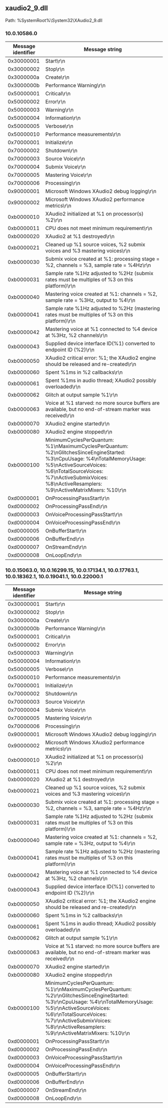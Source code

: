 ## xaudio2_9.dll

Path: %SystemRoot%\System32\XAudio2_9.dll

### 10.0.10586.0

Message identifier | Message string
--- | ---
0x30000001 | Start\r\n
0x30000002 | Stop\r\n
0x3000000a | Create\r\n
0x3000000b | Performance Warning\r\n
0x50000001 | Critical\r\n
0x50000002 | Error\r\n
0x50000003 | Warning\r\n
0x50000004 | Information\r\n
0x50000005 | Verbose\r\n
0x50000010 | Performance measurements\r\n
0x70000001 | Initialize\r\n
0x70000002 | Shutdown\r\n
0x70000003 | Source Voice\r\n
0x70000004 | Submix Voice\r\n
0x70000005 | Mastering Voice\r\n
0x70000006 | Processing\r\n
0x90000001 | Microsoft Windows XAudio2 debug logging\r\n
0x90000002 | Microsoft Windows XAudio2 performance metrics\r\n
0xb0000010 | XAudio2 initialized at %1 on processor(s) %2\r\n
0xb0000011 | CPU does not meet minimum requirement\r\n
0xb0000020 | XAudio2 at %1 destroyed\r\n
0xb0000021 | Cleaned up %1 source voices, %2 submix voices and %3 mastering voices\r\n
0xb0000030 | Submix voice created at %1: processing stage = %2, channels = %3, sample rate = %4Hz\r\n
0xb0000031 | Sample rate %1Hz adjusted to %2Hz (submix rates must be multiples of %3 on this platform)\r\n
0xb0000040 | Mastering voice created at %1: channels = %2, sample rate = %3Hz, output to %4\r\n
0xb0000041 | Sample rate %1Hz adjusted to %2Hz (mastering rates must be multiples of %3 on this platform)\r\n
0xb0000042 | Mastering voice at %1 connected to %4 device at %3Hz, %2 channels\r\n
0xb0000043 | Supplied device interface ID(%1) converted to endpoint ID (%2)\r\n
0xb0000050 | XAudio2 critical error: %1; the XAudio2 engine should be released and re-created\r\n
0xb0000060 | Spent %1ms in %2 callbacks\r\n
0xb0000061 | Spent %1ms in audio thread; XAudio2 possibly overloaded\r\n
0xb0000062 | Glitch at output sample %1\r\n
0xb0000063 | Voice at %1 starved: no more source buffers are available, but no end-of-stream marker was received\r\n
0xb0000070 | XAudio2 engine started\r\n
0xb0000080 | XAudio2 engine stopped\r\n
0xb0000100 | MinimumCyclesPerQuantum: %1\nMaximumCyclesPerQuantum: %2\nGlitchesSinceEngineStarted: %3\nCpuUsage: %4\nTotalMemoryUsage: %5\nActiveSourceVoices: %6\nTotalSourceVoices: %7\nActiveSubmixVoices: %8\nActiveResamplers: %9\nActiveMatrixMixers: %10\r\n
0xd0000001 | OnProcessingPassStart\r\n
0xd0000002 | OnProcessingPassEnd\r\n
0xd0000003 | OnVoiceProcessingPassStart\r\n
0xd0000004 | OnVoiceProcessingPassEnd\r\n
0xd0000005 | OnBufferStart\r\n
0xd0000006 | OnBufferEnd\r\n
0xd0000007 | OnStreamEnd\r\n
0xd0000008 | OnLoopEnd\r\n

### 10.0.15063.0, 10.0.16299.15, 10.0.17134.1, 10.0.17763.1, 10.0.18362.1, 10.0.19041.1, 10.0.22000.1

Message identifier | Message string
--- | ---
0x30000001 | Start\r\n
0x30000002 | Stop\r\n
0x3000000a | Create\r\n
0x3000000b | Performance Warning\r\n
0x50000001 | Critical\r\n
0x50000002 | Error\r\n
0x50000003 | Warning\r\n
0x50000004 | Information\r\n
0x50000005 | Verbose\r\n
0x50000010 | Performance measurements\r\n
0x70000001 | Initialize\r\n
0x70000002 | Shutdown\r\n
0x70000003 | Source Voice\r\n
0x70000004 | Submix Voice\r\n
0x70000005 | Mastering Voice\r\n
0x70000006 | Processing\r\n
0x90000001 | Microsoft Windows XAudio2 debug logging\r\n
0x90000002 | Microsoft Windows XAudio2 performance metrics\r\n
0xb0000010 | XAudio2 initialized at %1 on processor(s) %2\r\n
0xb0000011 | CPU does not meet minimum requirement\r\n
0xb0000020 | XAudio2 at %1 destroyed\r\n
0xb0000021 | Cleaned up %1 source voices, %2 submix voices and %3 mastering voices\r\n
0xb0000030 | Submix voice created at %1: processing stage = %2, channels = %3, sample rate = %4Hz\r\n
0xb0000031 | Sample rate %1Hz adjusted to %2Hz (submix rates must be multiples of %3 on this platform)\r\n
0xb0000040 | Mastering voice created at %1: channels = %2, sample rate = %3Hz, output to %4\r\n
0xb0000041 | Sample rate %1Hz adjusted to %2Hz (mastering rates must be multiples of %3 on this platform)\r\n
0xb0000042 | Mastering voice at %1 connected to %4 device at %3Hz, %2 channels\r\n
0xb0000043 | Supplied device interface ID(%1) converted to endpoint ID (%2)\r\n
0xb0000050 | XAudio2 critical error: %1; the XAudio2 engine should be released and re-created\r\n
0xb0000060 | Spent %1ms in %2 callbacks\r\n
0xb0000061 | Spent %1ms in audio thread; XAudio2 possibly overloaded\r\n
0xb0000062 | Glitch at output sample %1\r\n
0xb0000063 | Voice at %1 starved: no more source buffers are available, but no end-of-stream marker was received\r\n
0xb0000070 | XAudio2 engine started\r\n
0xb0000080 | XAudio2 engine stopped\r\n
0xb0000100 | MinimumCyclesPerQuantum: %1\r\nMaximumCyclesPerQuantum: %2\r\nGlitchesSinceEngineStarted: %3\r\nCpuUsage: %4\r\nTotalMemoryUsage: %5\r\nActiveSourceVoices: %6\r\nTotalSourceVoices: %7\r\nActiveSubmixVoices: %8\r\nActiveResamplers: %9\r\nActiveMatrixMixers: %10\r\n
0xd0000001 | OnProcessingPassStart\r\n
0xd0000002 | OnProcessingPassEnd\r\n
0xd0000003 | OnVoiceProcessingPassStart\r\n
0xd0000004 | OnVoiceProcessingPassEnd\r\n
0xd0000005 | OnBufferStart\r\n
0xd0000006 | OnBufferEnd\r\n
0xd0000007 | OnStreamEnd\r\n
0xd0000008 | OnLoopEnd\r\n
